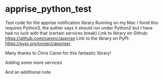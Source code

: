 # apprise_python_test
Test code for the apprise notification library
Running on my Mac I foind this requires Python3, the auther says it should run under Python2 but I have had no luck with that (certain services break)
Link to library on Github: https://github.com/caronc/apprise
Link to the library on PyPI: https://pypi.org/project/apprise/

Many thanks to Chris Caron for this fantastic library!

Adding some more services

And an additional note

